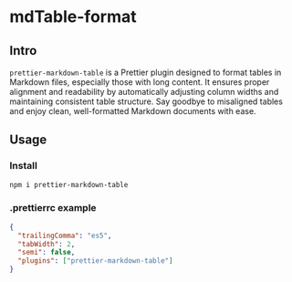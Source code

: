 # mdTable-format

## Intro

`prettier-markdown-table` is a Prettier plugin designed to format tables in Markdown files, especially those with long content. It ensures proper alignment and readability by automatically adjusting column widths and maintaining consistent table structure. Say goodbye to misaligned tables and enjoy clean, well-formatted Markdown documents with ease.

## Usage

### Install

```bash
npm i prettier-markdown-table
```

### .prettierrc example

```json
{
  "trailingComma": "es5",
  "tabWidth": 2,
  "semi": false,
  "plugins": ["prettier-markdown-table"]
}
```
